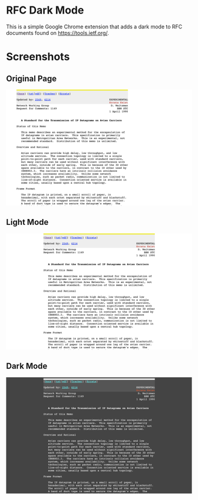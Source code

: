 # RFC Dark Mode
This is a simple Google Chrome extension that adds a dark mode to RFC documents found on https://tools.ietf.org/.

# Screenshots

## Original Page
![original](screenshots/original.png)

## Light Mode
![original](screenshots/light.png)

## Dark Mode
![original](screenshots/dark.png)